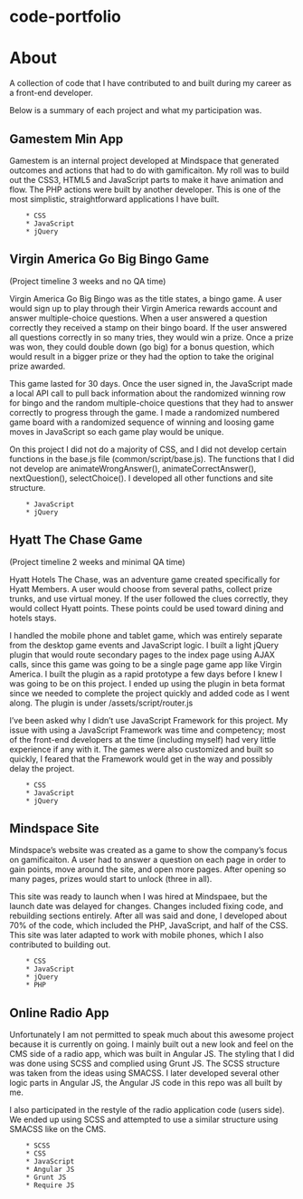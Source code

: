 code-portfolio
==============

# About

A collection of code that I have contributed to and built during my career as a front-end developer.

Below is a summary of each project and what my participation was.

## Gamestem Min App

Gamestem is an internal project developed at Mindspace that generated outcomes and actions that had to do with gamificaiton. My roll was to build out the CSS3, HTML5 and JavaScript parts to make it have animation and flow. The PHP actions were built by another developer. This is one of the most simplistic, straightforward applications I have built.

        * CSS
        * JavaScript
        * jQuery

## Virgin America Go Big Bingo Game

(Project timeline 3 weeks and no QA time)

Virgin America Go Big Bingo was as the title states, a bingo game. A user would sign up to play through their Virgin America rewards account and answer multiple-choice questions. When a user answered a question correctly they received a stamp on their bingo board. If the user answered all questions correctly in so many tries, they would win a prize. Once a prize was won, they could double down (go big) for a bonus question, which would result in a bigger prize or they had the option to take the original prize awarded.

This game lasted for 30 days. Once the user signed in, the JavaScript made a local API call to pull back information about the randomized winning row for bingo and the random multiple-choice questions that they had to answer correctly to progress through the game. I made a randomized numbered game board with a randomized sequence of winning and loosing game moves in JavaScript so each game play would be unique.

On this project I did not do a majority of CSS, and I did not develop certain functions in the base.js file (common/script/base.js). The functions that I did not develop are animateWrongAnswer(), animateCorrectAnswer(), nextQuestion(), selectChoice(). I developed all other functions and site structure.

        * JavaScript
        * jQuery

## Hyatt The Chase Game

(Project timeline 2 weeks and minimal QA time)

Hyatt Hotels The Chase, was an adventure game created specifically for Hyatt Members. A user would choose from several paths, collect prize trunks, and use virtual money. If the user followed the clues correctly, they would collect Hyatt points. These points could be used toward dining and hotels stays. 

I handled the mobile phone and tablet game, which was entirely separate from the desktop game events and JavaScript logic. I built a light jQuery plugin that would route secondary pages to the index page using AJAX calls, since this game was going to be a single page game app like Virgin America. I built the plugin as a rapid prototype a few days before I knew I was going to be on this project. I ended up using the plugin in beta format since we needed to complete the project quickly and added code as I went along. The plugin is under /assets/script/router.js

I’ve been asked why I didn’t use JavaScript Framework for this project. My issue with using a JavaScript Framework was time and competency; most of the front-end developers at the time (including myself) had very little experience if any with it. The games were also customized and built so quickly, I feared that the Framework would get in the way and possibly delay the project.

        * CSS
        * JavaScript
        * jQuery

## Mindspace Site

Mindspace’s website was created as a game to show the company’s focus on gamificaiton. A user had to answer a question on each page in order to gain points, move around the site, and open more pages. After opening so many pages, prizes would start to unlock (three in all).

This site was ready to launch when I was hired at Mindspaee, but the launch date was delayed for changes. Changes included fixing code, and rebuilding sections entirely. After all was said and done, I developed about 70% of the code, which included the PHP, JavaScript, and half of the CSS. This site was later adapted to work with mobile phones, which I also contributed to building out. 

        * CSS
        * JavaScript
        * jQuery
        * PHP

## Online Radio App

Unfortunately I am not permitted to speak much about this awesome project because it is currently on going. I mainly built out a new look and feel on the CMS side of a radio app, which was built in Angular JS. The styling that I did was done using SCSS and complied using Grunt JS. The SCSS structure was taken from the ideas using SMACSS. I later developed several other logic parts in Angular JS, the Angular JS code in this repo was all built by me.

I also participated in the restyle of the radio application code (users side). We ended up using SCSS and attempted to use a similar structure using SMACSS like on the CMS.

        * SCSS
        * CSS
        * JavaScript
        * Angular JS
        * Grunt JS
        * Require JS
